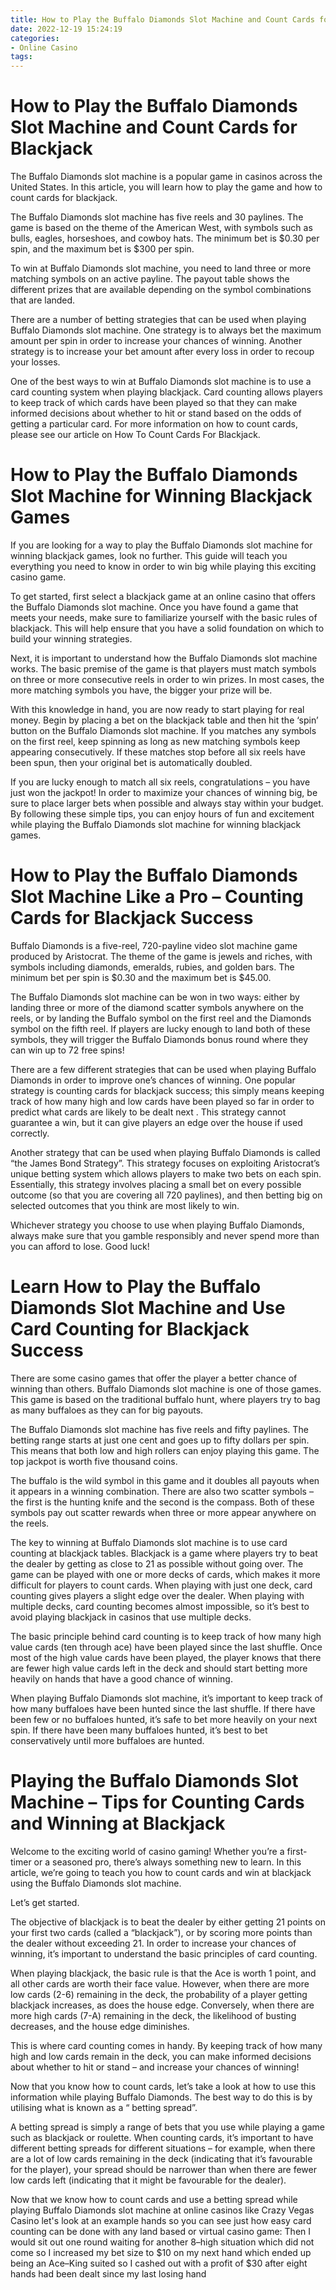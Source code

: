 ```yaml
---
title: How to Play the Buffalo Diamonds Slot Machine and Count Cards for Blackjack 
date: 2022-12-19 15:24:19
categories:
- Online Casino
tags:
---
```



#  How to Play the Buffalo Diamonds Slot Machine and Count Cards for Blackjack 

The Buffalo Diamonds slot machine is a popular game in casinos across the United States. In this article, you will learn how to play the game and how to count cards for blackjack.

The Buffalo Diamonds slot machine has five reels and 30 paylines. The game is based on the theme of the American West, with symbols such as bulls, eagles, horseshoes, and cowboy hats. The minimum bet is $0.30 per spin, and the maximum bet is $300 per spin.

To win at Buffalo Diamonds slot machine, you need to land three or more matching symbols on an active payline. The payout table shows the different prizes that are available depending on the symbol combinations that are landed.

There are a number of betting strategies that can be used when playing Buffalo Diamonds slot machine. One strategy is to always bet the maximum amount per spin in order to increase your chances of winning. Another strategy is to increase your bet amount after every loss in order to recoup your losses.

One of the best ways to win at Buffalo Diamonds slot machine is to use a card counting system when playing blackjack. Card counting allows players to keep track of which cards have been played so that they can make informed decisions about whether to hit or stand based on the odds of getting a particular card. For more information on how to count cards, please see our article on How To Count Cards For Blackjack.

#  How to Play the Buffalo Diamonds Slot Machine for Winning Blackjack Games 

If you are looking for a way to play the Buffalo Diamonds slot machine for winning blackjack games, look no further. This guide will teach you everything you need to know in order to win big while playing this exciting casino game.

To get started, first select a blackjack game at an online casino that offers the Buffalo Diamonds slot machine. Once you have found a game that meets your needs, make sure to familiarize yourself with the basic rules of blackjack. This will help ensure that you have a solid foundation on which to build your winning strategies.

Next, it is important to understand how the Buffalo Diamonds slot machine works. The basic premise of the game is that players must match symbols on three or more consecutive reels in order to win prizes. In most cases, the more matching symbols you have, the bigger your prize will be.

With this knowledge in hand, you are now ready to start playing for real money. Begin by placing a bet on the blackjack table and then hit the ‘spin’ button on the Buffalo Diamonds slot machine. If you matches any symbols on the first reel, keep spinning as long as new matching symbols keep appearing consecutively. If these matches stop before all six reels have been spun, then your original bet is automatically doubled.

If you are lucky enough to match all six reels, congratulations – you have just won the jackpot! In order to maximize your chances of winning big, be sure to place larger bets when possible and always stay within your budget. By following these simple tips, you can enjoy hours of fun and excitement while playing the Buffalo Diamonds slot machine for winning blackjack games.

#  How to Play the Buffalo Diamonds Slot Machine Like a Pro – Counting Cards for Blackjack Success  

 Buffalo Diamonds is a five-reel, 720-payline video slot machine game produced by Aristocrat. The theme of the game is jewels and riches, with symbols including diamonds, emeralds, rubies, and golden bars. The minimum bet per spin is $0.30 and the maximum bet is $45.00. 

The Buffalo Diamonds slot machine can be won in two ways: either by landing three or more of the diamond scatter symbols anywhere on the reels, or by landing the Buffalo symbol on the first reel and the Diamonds symbol on the fifth reel. If players are lucky enough to land both of these symbols, they will trigger the Buffalo Diamonds bonus round where they can win up to 72 free spins! 

There are a few different strategies that can be used when playing Buffalo Diamonds in order to improve one’s chances of winning. One popular strategy is counting cards for blackjack success; this simply means keeping track of how many high and low cards have been played so far in order to predict what cards are likely to be dealt next . This strategy cannot guarantee a win, but it can give players an edge over the house if used correctly. 

Another strategy that can be used when playing Buffalo Diamonds is called “the James Bond Strategy”. This strategy focuses on exploiting Aristocrat’s unique betting system which allows players to make two bets on each spin. Essentially, this strategy involves placing a small bet on every possible outcome (so that you are covering all 720 paylines), and then betting big on selected outcomes that you think are most likely to win. 

Whichever strategy you choose to use when playing Buffalo Diamonds, always make sure that you gamble responsibly and never spend more than you can afford to lose. Good luck!

#  Learn How to Play the Buffalo Diamonds Slot Machine and Use Card Counting for Blackjack Success 

There are some casino games that offer the player a better chance of winning than others. Buffalo Diamonds slot machine is one of those games. This game is based on the traditional buffalo hunt, where players try to bag as many buffaloes as they can for big payouts.

The Buffalo Diamonds slot machine has five reels and fifty paylines. The betting range starts at just one cent and goes up to fifty dollars per spin. This means that both low and high rollers can enjoy playing this game. The top jackpot is worth five thousand coins.

The buffalo is the wild symbol in this game and it doubles all payouts when it appears in a winning combination. There are also two scatter symbols – the first is the hunting knife and the second is the compass. Both of these symbols pay out scatter rewards when three or more appear anywhere on the reels.

The key to winning at Buffalo Diamonds slot machine is to use card counting at blackjack tables. Blackjack is a game where players try to beat the dealer by getting as close to 21 as possible without going over. The game can be played with one or more decks of cards, which makes it more difficult for players to count cards. When playing with just one deck, card counting gives players a slight edge over the dealer. When playing with multiple decks, card counting becomes almost impossible, so it’s best to avoid playing blackjack in casinos that use multiple decks.

The basic principle behind card counting is to keep track of how many high value cards (ten through ace) have been played since the last shuffle. Once most of the high value cards have been played, the player knows that there are fewer high value cards left in the deck and should start betting more heavily on hands that have a good chance of winning.

When playing Buffalo Diamonds slot machine, it’s important to keep track of how many buffaloes have been hunted since the last shuffle. If there have been few or no buffaloes hunted, it’s safe to bet more heavily on your next spin. If there have been many buffaloes hunted, it’s best to bet conservatively until more buffaloes are hunted.

#  Playing the Buffalo Diamonds Slot Machine – Tips for Counting Cards and Winning at Blackjack

Welcome to the exciting world of casino gaming! Whether you’re a first-timer or a seasoned pro, there’s always something new to learn. In this article, we’re going to teach you how to count cards and win at blackjack using the Buffalo Diamonds slot machine.

Let’s get started.

The objective of blackjack is to beat the dealer by either getting 21 points on your first two cards (called a “blackjack”), or by scoring more points than the dealer without exceeding 21. In order to increase your chances of winning, it’s important to understand the basic principles of card counting.

When playing blackjack, the basic rule is that the Ace is worth 1 point, and all other cards are worth their face value. However, when there are more low cards (2-6) remaining in the deck, the probability of a player getting blackjack increases, as does the house edge. Conversely, when there are more high cards (7-A) remaining in the deck, the likelihood of busting decreases, and the house edge diminishes.

This is where card counting comes in handy. By keeping track of how many high and low cards remain in the deck, you can make informed decisions about whether to hit or stand – and increase your chances of winning!

Now that you know how to count cards, let’s take a look at how to use this information while playing Buffalo Diamonds. The best way to do this is by utilising what is known as a “ betting spread”.

A betting spread is simply a range of bets that you use while playing a game such as blackjack or roulette. When counting cards, it’s important to have different betting spreads for different situations – for example, when there are a lot of low cards remaining in the deck (indicating that it’s favourable for the player), your spread should be narrower than when there are fewer low cards left (indicating that it might be favourable for the dealer).

Now that we know how to count cards and use a betting spread while playing Buffalo Diamonds slot machine at online casinos like Crazy Vegas Casino let's look at an example hands so you can see just how easy card counting can be done with any land based or virtual casino game: 
Then I would sit out one round waiting for another 8–high situation which did not come so I increased my bet size to $10 on my next hand which ended up being an Ace–King suited so I cashed out with a profit of $30 after eight hands had been dealt since my last losing hand